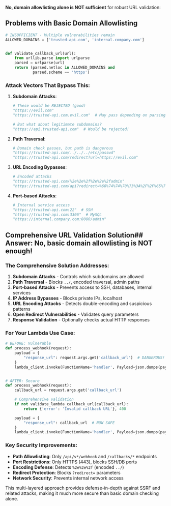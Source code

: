 **No, domain allowlisting alone is NOT sufficient** for robust URL validation:

## Problems with Basic Domain Allowlisting

```python
# INSUFFICIENT - Multiple vulnerabilities remain
ALLOWED_DOMAINS = ['trusted-api.com', 'internal.company.com']


def validate_callback_url(url):
    from urllib.parse import urlparse
    parsed = urlparse(url)
    return (parsed.netloc in ALLOWED_DOMAINS and
            parsed.scheme == 'https')
```

### **Attack Vectors That Bypass This:**

1. **Subdomain Attacks**:
   ```python
   # These would be REJECTED (good)
   "https://evil.com"
   "https://trusted-api.com.evil.com"  # May pass depending on parsing
   
   # But what about legitimate subdomains?
   "https://api.trusted-api.com"  # Would be rejected!
   ```

2. **Path Traversal**:
   ```python
   # Domain check passes, but path is dangerous
   "https://trusted-api.com/../../../etc/passwd"
   "https://trusted-api.com/redirect?url=https://evil.com"
   ```

3. **URL Encoding Bypasses**:
   ```python
   # Encoded attacks
   "https://trusted-api.com/%2e%2e%2f%2e%2e%2fadmin"
   "https://trusted-api.com/api?redirect=%68%74%74%70%73%3A%2F%2F%65%76%69%6C%2E%63%6F%6D"
   ```

4. **Port-based Attacks**:
   ```python
   # Internal service access
   "https://trusted-api.com:22"  # SSH
   "https://trusted-api.com:3306"  # MySQL
   "https://internal.company.com:8080/admin"
   ```

## **Comprehensive URL Validation Solution**## **Answer: No, basic domain allowlisting is NOT enough!**

### **The Comprehensive Solution Addresses:**

1. **Subdomain Attacks** - Controls which subdomains are allowed
2. **Path Traversal** - Blocks `../`, encoded traversal, admin paths
3. **Port-based Attacks** - Prevents access to SSH, databases, internal services
4. **IP Address Bypasses** - Blocks private IPs, localhost
5. **URL Encoding Attacks** - Detects double-encoding and suspicious patterns
6. **Open Redirect Vulnerabilities** - Validates query parameters
7. **Response Validation** - Optionally checks actual HTTP responses

### **For Your Lambda Use Case:**

```python
# BEFORE: Vulnerable
def process_webhook(request):
    payload = {
        "response_url": request.args.get('callback_url')  # DANGEROUS!
    }
    lambda_client.invoke(FunctionName='handler', Payload=json.dumps(payload))


# AFTER: Secure  
def process_webhook(request):
    callback_url = request.args.get('callback_url')

    # Comprehensive validation
    if not validate_lambda_callback_url(callback_url):
        return {'error': 'Invalid callback URL'}, 400

    payload = {
        "response_url": callback_url  # NOW SAFE
    }
    lambda_client.invoke(FunctionName='handler', Payload=json.dumps(payload))
```

### **Key Security Improvements:**

- **Path Allowlisting**: Only `/api/v*/webhook` and `/callbacks/*` endpoints
- **Port Restrictions**: Only HTTPS (443), blocks SSH/DB ports
- **Encoding Defense**: Detects `%2e%2e%2f` (encoded `../`)
- **Redirect Protection**: Blocks `?redirect=` parameters
- **Network Security**: Prevents internal network access

This multi-layered approach provides defense-in-depth against SSRF and related attacks, making it much more secure than
basic domain checking alone.